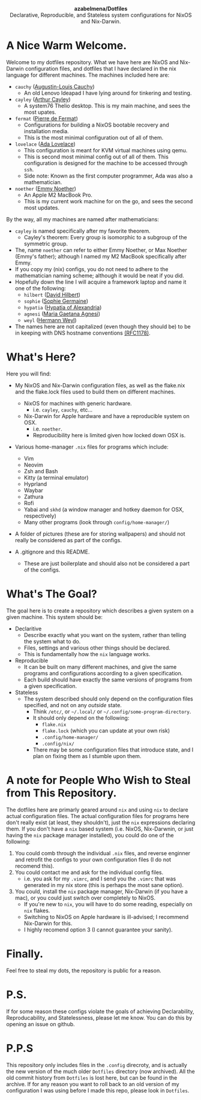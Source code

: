 <p align="center">
  <b>azabelmena/Dotfiles</b><br />
  <span align="center">Declarative, Reproducible, and Stateless system
  configurations for NixOS and Nix-Darwin.</span>
</p>

# A Nice Warm Welcome.

Welcome to my dotfiles repository. What we have here are NixOS and Nix-Darwin
configuration files, and dotfiles that I have declared in the nix language for
different machines. The machines included
here are:
- `cauchy` ([Augustin-Louis Cauchy](https://ncatlab.org/nlab/show/Augustin-Louis+Cauchy))
    - An old Lenovo Ideapad I have lying around for tinkering and testing.
- `cayley` ([Arthur Cayley](https://mathshistory.st-andrews.ac.uk/Biographies/Cayley/))
    - A system76 Thelio desktop. This is my main machine, and sees the most
    upates.
- `fermat` ([Pierre de Fermat](https://www.britannica.com/biography/Pierre-de-Fermat))
    - Configurations for building a NixOS bootable recovery and installation media.
    - This is the most minimal configuration out of all of them.
- `lovelace` ([Ada Lovelace](https://www.britannica.com/biography/Ada-Lovelace))
    - This configuration is meant for KVM virtual machines using qemu.
    - This is second most minimal config out of all of them. This configuration
      is designed for the machine to be accessed through `ssh`.
    - Side note: Known as the first computer programmer, Ada was also a
      mathematician.
- `noether` ([Emmy Noether](https://www.britannica.com/biography/Emmy-Noether))
    - An Apple M2 MacBook Pro.
    - This is my current work machine for on the go, and sees the second most
      updates.

By the way, all my machines are named after mathematicians:
- `cayley` is named specifically after my favorite theorem.
    - Cayley's theorem: Every group is isomorphic to a subgroup of the symmetric
      group.
- The, name `noether` can refer to either Emmy Noether, or Max Noether
(Emmy's father); although I named my M2 MacBook specifically after Emmy.
- If you copy my (nix) configs, you do not need to adhere to the
mathematician naming scheme; although it would be neat if you did.
- Hopefully down the line I will acquire a framework laptop and name it one
of the following:
    - `hilbert` ([David Hilbert](https://en.wikipedia.org/wiki/David_Hilbert))
    - `sophie` ([Sophie Germaine](https://www.britannica.com/biography/Sophie-Germain))
    - `hypatia` ([Hypatia of Alexandria](https://en.wikipedia.org/wiki/Hypatia))
    - `agnesi` ([Maria Gaetana Agnesi](https://www.britannica.com/biography/Maria-Gaetana-Agnesi))
    - `weyl` ([Hermann Weyl](https://plato.stanford.edu/entries/weyl/))
- The names here are not capitalized (even though they should be) to be in
keeping with DNS hostname conventions
[(RFC1178)](https://datatracker.ietf.org/doc/html/rfc1178).

# What's Here?

Here you will find:

- My NixOS and Nix-Darwin configuration files, as well as the flake.nix and the
flake.lock files used to build them on different machines.
    - NixOS for machines with generic hardware.
        - i.e. `cayley`, `cauchy`, etc...
    - Nix-Darwin for Apple hardware and have a reproducible system on OSX.
        - i.e. `noether`.
        - Reproducibility here is limited given how locked down OSX is.
- Various home-manager `.nix` files for programs which include:
    - Vim
    - Neovim
    - Zsh and Bash
    - Kitty (a terminal emulator)
    - Hyprland
    - Waybar
    - Zathura
    - Rofi
    - Yabai and `skhd` (a window manager and hotkey daemon for OSX, respectively)
    - Many other programs (look through `config/home-manager/`)

- A folder of pictures (these are for storing wallpapers) and should not really
be considered as part of the configs.
- A .gitignore and this README.
    - These are just boilerplate and should also not be considered a part of the
    configs.

# What's The Goal?

The goal here is to create a repository which describes a given system on a
given machine. This system should be:
- Declaritive
    - Describe exactly what you want on the system, rather than telling the
      system what to do.
    - Files, settings and various other things should be declared.
    - This is fundamentally how the `nix` language works.
- Reproducible
    - It can be built on many different machines, and give the same programs and
    configurations according to a given specification.
    - Each build should have exactly the same versions of programs from a given
    specification.
- Stateless
    - The system described should only depend on the configuration files
    specified, and not on any *outside* state.
        - Think `/etc/`, or `~/.local/` or `~/.config/some-program-directory`.
        - It should only depend on the following:
            - `flake.nix`
            - `flake.lock` (which you can update at your own risk)
            - `.config/home-manager/`
            - `.config/nix/`
        - There may be some configuration files that introduce state, and I
        plan on fixing them as I stumble upon them.

# A note for People Who Wish to Steal from This Repository.

The dotfiles here are primarly geared around `nix` and using `nix` to declare
actual configuration files. The actual configuration files for programs
here don't really exist (at least, they shouldn't), just the `nix` expressions
declaring them. If you don't have a `nix` based system (i.e. NixOS,
Nix-Darwnin, or just having the `nix` package manager installed), you could do
one of the following:
1. You could comb through the individual `.nix` files, and reverse enginner and
retrofit the configs to your own configuration files (I do not recomend this).
2. You could contact me and ask for the individual config files.
    - i.e. you ask for my `.vimrc`, and I send you the `.vimrc` that was generated
    in my nix store (this is perhaps the most sane option).
3. You could, install the `nix` package manager, Nix-Darwin (if you have a mac),
or you could just switch over completely to NixOS.
    - If you're new to `nix`, you will have to do some reading, especially on
    `nix` flakes.
    - Switching to NixOS on Apple hardware is ill-advised; I recommend
    Nix-Darwin for this.
    - I highly recomend option 3 (I cannot guarantee your sanity).

# Finally.
Feel free to steal my dots, the repository is public for a reason.

# P.S.
If for some reason these configs violate the goals of achieving Declarability,
Reproducability, and Statelessness, please let me know. You can do this by
opening an issue on github.

# P.P.S
This repository only includes files in the `.config` direcroty, and is actually
the new version of the much older `Dotfiles` directory (now archived). All the
old commit history from `Dotfiles` is lost here, but can be found in the
archive. If for any reason you want to roll back to an old version of my
configuration I was using before I made this repo, please look in
`Dotfiles`.
